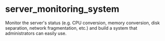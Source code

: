 # server_monitoring_system
 Monitor the server's status (e.g. CPU conversion, memory conversion, disk separation, network fragmentation, etc.) and build a system that administrators can easily use.
